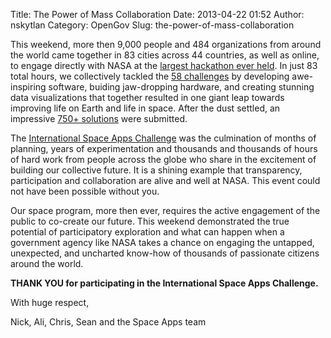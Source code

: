 Title: The Power of Mass Collaboration
Date: 2013-04-22 01:52
Author: nskytlan
Category: OpenGov
Slug: the-power-of-mass-collaboration

This weekend, more then 9,000 people and 484 organizations from around
the world came together in 83 cities across 44 countries, as well as
online, to engage directly with NASA at the [largest hackathon ever
held][]. In just 83 total hours, we collectively tackled the [58
challenges][] by developing awe-inspiring software, buiding jaw-dropping
hardware, and creating stunning data visualizations that together
resulted in one giant leap towards improving life on Earth and life in
space. After the dust settled, an impressive [750+ solutions][] were
submitted.

The [International Space Apps Challenge][] was the culmination of months
of planning, years of experimentation and thousands and thousands of
hours of hard work from people across the globe who share in the
excitement of building our collective future. It is a shining example
that transparency, participation and collaboration are alive and well at
NASA. This event could not have been possible without you.

Our space program, more then ever, requires the active engagement of the
public to co-create our future. This weekend demonstrated the true
potential of participatory exploration and what can happen when a
government agency like NASA takes a chance on engaging the untapped,
unexpected, and uncharted know-how of thousands of passionate citizens
around the world.

**THANK YOU for participating in the International Space Apps
Challenge.**

With huge respect,

Nick, Ali, Chris, Sean and the Space Apps team

  [largest hackathon ever held]: http://open.nasa.gov/blog/2013/04/19/worlds-largest-hackathon/
  [58 challenges]: http://spaceappschallenge.org/challenges/
  [750+ solutions]: http://spaceappschallenge.org/projects/
  [International Space Apps Challenge]: http://spaceappschallenge.org
